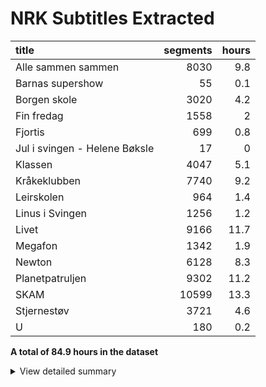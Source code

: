# NRK Subtitles Extracted
| title                         |   segments |   hours |
|:------------------------------|-----------:|--------:|
| Alle sammen sammen            |       8030 |     9.8 |
| Barnas supershow              |         55 |     0.1 |
| Borgen skole                  |       3020 |     4.2 |
| Fin fredag                    |       1558 |     2   |
| Fjortis                       |        699 |     0.8 |
| Jul i svingen - Helene Bøksle |         17 |     0   |
| Klassen                       |       4047 |     5.1 |
| Kråkeklubben                  |       7740 |     9.2 |
| Leirskolen                    |        964 |     1.4 |
| Linus i Svingen               |       1256 |     1.2 |
| Livet                         |       9166 |    11.7 |
| Megafon                       |       1342 |     1.9 |
| Newton                        |       6128 |     8.3 |
| Planetpatruljen               |       9302 |    11.2 |
| SKAM                          |      10599 |    13.3 |
| Stjernestøv                   |       3721 |     4.6 |
| U                             |        180 |     0.2 |


**A total of 84.9 hours in the dataset**<details><summary>View detailed summary</summary>
## Detailed View
| title                         | program_id   | subtitle                                           | category     |   segments |   hours |
|:------------------------------|:-------------|:---------------------------------------------------|:-------------|-----------:|--------:|
| Alle sammen sammen            | MSUB22000113 | 1. episode                                         | barn         |        321 |     0.4 |
| Alle sammen sammen            | MSUB22000114 | 1. episode                                         | barn         |        365 |     0.4 |
| Alle sammen sammen            | MSUB22000115 | 1. episode                                         | barn         |        268 |     0.4 |
| Alle sammen sammen            | MSUB22000213 | 2. episode                                         | barn         |        309 |     0.4 |
| Alle sammen sammen            | MSUB22000214 | 2. episode                                         | barn         |        289 |     0.3 |
| Alle sammen sammen            | MSUB22000215 | 2. episode                                         | barn         |        275 |     0.4 |
| Alle sammen sammen            | MSUB22000313 | 3. episode                                         | barn         |        283 |     0.3 |
| Alle sammen sammen            | MSUB22000314 | 3. episode                                         | barn         |        358 |     0.4 |
| Alle sammen sammen            | MSUB22000315 | 3. episode                                         | barn         |        225 |     0.3 |
| Alle sammen sammen            | MSUB22000413 | 4. episode                                         | barn         |        323 |     0.4 |
| Alle sammen sammen            | MSUB22000414 | 4. episode                                         | barn         |        332 |     0.4 |
| Alle sammen sammen            | MSUB22000415 | 4. episode                                         | barn         |        259 |     0.4 |
| Alle sammen sammen            | MSUB22000513 | 5. episode                                         | barn         |        307 |     0.4 |
| Alle sammen sammen            | MSUB22000514 | 5. episode                                         | barn         |        345 |     0.4 |
| Alle sammen sammen            | MSUB22000515 | 5. episode                                         | barn         |        217 |     0.3 |
| Alle sammen sammen            | MSUB22000613 | 6. episode                                         | barn         |        285 |     0.4 |
| Alle sammen sammen            | MSUB22000614 | 6. episode                                         | barn         |        336 |     0.4 |
| Alle sammen sammen            | MSUB22000615 | 6. episode                                         | barn         |        301 |     0.4 |
| Alle sammen sammen            | MSUB22000713 | 7. episode                                         | barn         |        283 |     0.3 |
| Alle sammen sammen            | MSUB22000714 | 7. episode                                         | barn         |        348 |     0.4 |
| Alle sammen sammen            | MSUB22000715 | 7. episode                                         | barn         |        177 |     0.2 |
| Alle sammen sammen            | MSUB22000813 | 8. episode                                         | barn         |        328 |     0.4 |
| Alle sammen sammen            | MSUB22000814 | 8. episode                                         | barn         |        362 |     0.4 |
| Alle sammen sammen            | MSUB22000815 | 8. episode                                         | barn         |        266 |     0.4 |
| Alle sammen sammen            | MSUB22000913 | 9. episode                                         | barn         |        308 |     0.4 |
| Alle sammen sammen            | MSUB22000914 | 9. episode                                         | barn         |        333 |     0.4 |
| Alle sammen sammen            | MSUB22000915 | 9. episode                                         | barn         |        227 |     0.3 |
| Barnas supershow              | MSUS01104210 | 3. Barnas supershow - musikkvideo "Tissetrengt"    | barn         |         31 |     0   |
| Barnas supershow              | OBUS05500207 | 4. Barnas superjul- Musikkvideo- "Gavejaktnatt"    | barn         |         24 |     0   |
| Borgen skole                  | FBUA03002089 | 1. Borgen skole - klasse 7B og 4A                  | barn         |        237 |     0.3 |
| Borgen skole                  | FBUA03002189 | 2. Borgen skole - klasse 7B og 4A                  | barn         |        215 |     0.3 |
| Borgen skole                  | FBUA03002289 | 3. Borgen skole - klasse 7B og 4A                  | barn         |        218 |     0.3 |
| Borgen skole                  | FBUA03002389 | 4. Borgen skole - klasse 7B og 4A                  | barn         |        230 |     0.3 |
| Borgen skole                  | FBUA03002489 | 5. Borgen skole - klasse 7B og 4A                  | barn         |        221 |     0.3 |
| Borgen skole                  | FBUA03002589 | 6. Borgen skole - klasse 7B og 4A                  | barn         |        185 |     0.3 |
| Borgen skole                  | FBUA03002689 | 7. Borgen skole - klasse 7B og 4A                  | barn         |        192 |     0.3 |
| Borgen skole                  | FBUA03002789 | 8. Borgen skole - klasse 7B og 4A                  | barn         |        220 |     0.3 |
| Borgen skole                  | FBUA03002889 | 9. Borgen skole - klasse 7B og 4A                  | barn         |        219 |     0.3 |
| Borgen skole                  | FBUA03002989 | 10. Borgen skole - klasse 7B og 4A                 | barn         |        137 |     0.2 |
| Borgen skole                  | FBUA03010090 | 1. Borgen skole - klasse 8B og 5A                  | barn         |        120 |     0.2 |
| Borgen skole                  | FBUA03020090 | 2. Borgen skole - klasse 8B og 5A                  | barn         |        123 |     0.2 |
| Borgen skole                  | FBUA03030090 | 3. Borgen skole - klasse 8B og 5A                  | barn         |        120 |     0.2 |
| Borgen skole                  | FBUA03040090 | 4. Borgen skole - klasse 8B og 5A                  | barn         |         98 |     0.1 |
| Borgen skole                  | FBUA03050090 | 5. Borgen skole - klasse 8B og 5A                  | barn         |        101 |     0.1 |
| Borgen skole                  | FBUA03060090 | 6. Borgen skole - klasse 8B og 5A                  | barn         |        118 |     0.2 |
| Borgen skole                  | FBUA03070090 | 7. Borgen skole - klasse 8B og 5A                  | barn         |        136 |     0.2 |
| Borgen skole                  | FBUA03080090 | 8. Borgen skole - klasse 8B og 5A                  | barn         |        130 |     0.2 |
| Fin fredag                    | MSUB20000613 | 12. april 2013                                     | barn         |          3 |     0   |
| Fin fredag                    | MSUB20000713 | 19. april 2013                                     | barn         |        351 |     0.4 |
| Fin fredag                    | MSUB20000813 | 26. april 2013                                     | barn         |        320 |     0.4 |
| Fin fredag                    | MSUB20000913 | 3. mai 2013                                        | barn         |        280 |     0.4 |
| Fin fredag                    | MSUB20001013 | 10. mai 2013                                       | barn         |          1 |     0   |
| Fin fredag                    | MSUB20001113 | 6. september 2013                                  | barn         |        300 |     0.4 |
| Fin fredag                    | MSUB20001213 | 13. september 2013                                 | barn         |        303 |     0.4 |
| Fjortis                       | FBUB04000100 | 1. Pikenes Mons                                    | drama-serier |        157 |     0.2 |
| Fjortis                       | FBUB04000200 | 2. Blind date                                      | drama-serier |        138 |     0.1 |
| Fjortis                       | FBUB04000300 | 3. Siste dans                                      | drama-serier |        146 |     0.2 |
| Fjortis                       | FBUB04000500 | 5. Copenhagen                                      | drama-serier |        109 |     0.1 |
| Fjortis                       | FBUB04000600 | 6. Tango jalousie                                  | drama-serier |        149 |     0.2 |
| Jul i svingen - Helene Bøksle | MKTV13100320 |                                                    | kultur       |         17 |     0   |
| Klassen                       | MSUE13000121 | 1. Levis liste del 1                               | barn         |        137 |     0.2 |
| Klassen                       | MSUE13000221 | 2. Levis liste del 2                               | barn         |        143 |     0.2 |
| Klassen                       | MSUE13000321 | 3. Den kjekke vikaren                              | barn         |        128 |     0.2 |
| Klassen                       | MSUE13000421 | 5. Har Jørgen X-faktor?                            | barn         |        154 |     0.2 |
| Klassen                       | MSUE13000521 | 6. Influenseren                                    | barn         |        141 |     0.2 |
| Klassen                       | MSUE13000621 | 7. Hatet av alle                                   | barn         |        104 |     0.1 |
| Klassen                       | MSUE13000721 | 8. Å være sist                                     | barn         |        126 |     0.2 |
| Klassen                       | MSUE13000821 | 9. Rivalene                                        | barn         |        158 |     0.2 |
| Klassen                       | MSUE13000921 | 10. Hettegenseren del 1                            | barn         |        143 |     0.2 |
| Klassen                       | MSUE13001021 | 11. Hettegenseren del 2                            | barn         |         79 |     0.1 |
| Klassen                       | MSUE13001121 | 12. Gi og ta                                       | barn         |         89 |     0.1 |
| Klassen                       | MSUE13001221 | 13. Vikaren del 1                                  | barn         |        141 |     0.2 |
| Klassen                       | MSUE13001321 | 14. Trene?                                         | barn         |        133 |     0.2 |
| Klassen                       | MSUE13001421 | 15. Vikaren del 2                                  | barn         |        108 |     0.1 |
| Klassen                       | MSUE13001521 | 16. Hvordan er man venninner                       | barn         |        118 |     0.1 |
| Klassen                       | MSUE13001621 | 17. Sabotøren del 1                                | barn         |        134 |     0.2 |
| Klassen                       | MSUE13001721 | 18. Sabotøren del 2                                | barn         |        139 |     0.2 |
| Klassen                       | MSUE13001821 | 19. Headsettet                                     | barn         |        110 |     0.1 |
| Klassen                       | MSUE13001921 | 20. Bare en venn?                                  | barn         |        110 |     0.1 |
| Klassen                       | MSUE13002021 | 21. Presset                                        | barn         |        117 |     0.1 |
| Klassen                       | MSUE13002121 | 22. Bibliotekaren                                  | barn         |         91 |     0.1 |
| Klassen                       | MSUE13002221 | 23. Forelsket i min beste venninne                 | barn         |        118 |     0.1 |
| Klassen                       | MSUE13002321 | 24. Lyve om venninner                              | barn         |        104 |     0.1 |
| Klassen                       | MSUE13002421 | 25. Klikker totalt!                                | barn         |        107 |     0.1 |
| Klassen                       | MSUE13002521 | 26. Men Oskar!                                     | barn         |        112 |     0.1 |
| Klassen                       | MSUE13002621 | 27. Joakim går rett på!                            | barn         |         87 |     0.1 |
| Klassen                       | MSUE13002721 | 28. En kjip venn                                   | barn         |        106 |     0.1 |
| Klassen                       | MSUE13002821 | 29. Modelldrømmen del 1                            | barn         |        135 |     0.2 |
| Klassen                       | MSUE13002921 | 30. Modelldrømmen del 2                            | barn         |         96 |     0.1 |
| Klassen                       | MSUE13003021 | 31. Katinka ro ned!                                | barn         |        106 |     0.1 |
| Klassen                       | MSUE13003121 | 32. Klassens mest perfekte                         | barn         |        107 |     0.1 |
| Klassen                       | MSUE13003221 | 33. Diabetes                                       | barn         |        107 |     0.1 |
| Klassen                       | MSUE13003321 | 34. Ola svikter Ava                                | barn         |        161 |     0.2 |
| Klassen                       | MSUE13004521 | 4. God Id Rakel!                                   | barn         |         98 |     0.1 |
| Kråkeklubben                  | DNPR63700114 | 1. Finn dyret                                      | barn         |        273 |     0.3 |
| Kråkeklubben                  | DNPR63700115 | 1. Promp                                           | barn         |        174 |     0.2 |
| Kråkeklubben                  | DNPR63700214 | 2. Lam                                             | barn         |        251 |     0.3 |
| Kråkeklubben                  | DNPR63700215 | 2. Natursti                                        | barn         |        162 |     0.2 |
| Kråkeklubben                  | DNPR63700314 | 3. Fjærabingo                                      | barn         |        246 |     0.3 |
| Kråkeklubben                  | DNPR63700315 | 3. Hval                                            | barn         |        162 |     0.2 |
| Kråkeklubben                  | DNPR63700414 | 4. Skattejakt i fjæra                              | barn         |        271 |     0.3 |
| Kråkeklubben                  | DNPR63700415 | 4. Hva spiser fugler om vinteren?                  | barn         |        176 |     0.2 |
| Kråkeklubben                  | DNPR63700514 | 5. Snegler                                         | barn         |        256 |     0.3 |
| Kråkeklubben                  | DNPR63700515 | 5. Dyrelyd                                         | barn         |        162 |     0.2 |
| Kråkeklubben                  | DNPR63700614 | 6. Kongledyr                                       | barn         |        266 |     0.3 |
| Kråkeklubben                  | DNPR63700615 | 6. Skjell                                          | barn         |        191 |     0.2 |
| Kråkeklubben                  | DNPR63700714 | 7. Fisketur                                        | barn         |        288 |     0.3 |
| Kråkeklubben                  | DNPR63700715 | 7. Dyrebæsj                                        | barn         |        171 |     0.2 |
| Kråkeklubben                  | DNPR63700814 | 8. Trær                                            | barn         |        295 |     0.3 |
| Kråkeklubben                  | DNPR63700815 | 8. Hale                                            | barn         |        180 |     0.2 |
| Kråkeklubben                  | DNPR63700914 | 9. Rideskolen                                      | barn         |        297 |     0.4 |
| Kråkeklubben                  | DNPR63700915 | 9. Potet                                           | barn         |        160 |     0.2 |
| Kråkeklubben                  | DNPR63701014 | 10. Søppeltur                                      | barn         |        285 |     0.3 |
| Kråkeklubben                  | DNPR63701015 | 10. Forsvar                                        | barn         |        147 |     0.2 |
| Kråkeklubben                  | DNPR63701113 | 1. Uglejakt                                        | barn         |        295 |     0.4 |
| Kråkeklubben                  | DNPR63701115 | 1. Hvor er Kråka?                                  | barn         |        134 |     0.1 |
| Kråkeklubben                  | DNPR63701213 | 2. Kongen befaler                                  | barn         |        294 |     0.3 |
| Kråkeklubben                  | DNPR63701215 | 2. Hvorfor er humler så glade i blomster?          | barn         |        140 |     0.2 |
| Kråkeklubben                  | DNPR63701313 | 3. Pigghuder                                       | barn         |        267 |     0.3 |
| Kråkeklubben                  | DNPR63701315 | 3. Hvordan få et frø til å vokse?                  | barn         |        188 |     0.2 |
| Kråkeklubben                  | DNPR63701413 | 4. Syk                                             | barn         |        263 |     0.3 |
| Kråkeklubben                  | DNPR63701415 | 4. Hvorfor vokser det tang i havet?                | barn         |        157 |     0.2 |
| Kråkeklubben                  | DNPR63701513 | 5. Skjelett                                        | barn         |        288 |     0.3 |
| Kråkeklubben                  | DNPR63701515 | 5. Finnes det andre dyr enn fugler som legger egg? | barn         |        172 |     0.2 |
| Kråkeklubben                  | DNPR63701613 | 6. Skogsvannet                                     | barn         |        279 |     0.3 |
| Kråkeklubben                  | DNPR63701615 | 6. Hvorfor synger fuglene?                         | barn         |        170 |     0.2 |
| Kråkeklubben                  | DNPR63701715 | 7. Finnes det mark i havet?                        | barn         |        170 |     0.2 |
| Kråkeklubben                  | DNPR63701815 | 8. Finne fem ting som har ordet Kråke i seg        | barn         |        164 |     0.2 |
| Kråkeklubben                  | DNPR63701915 | 9. Finne fem dyr i havet som ikke er fisk          | barn         |        177 |     0.2 |
| Kråkeklubben                  | DNPR63702015 | 10. Hvordan bor dyrene i skogen?                   | barn         |        169 |     0.2 |
| Leirskolen                    | OBUB07000104 | 1. episode                                         | barn         |        201 |     0.3 |
| Leirskolen                    | OBUB07000204 | 2. episode                                         | barn         |        150 |     0.2 |
| Leirskolen                    | OBUB07000304 | 3. episode                                         | barn         |        167 |     0.2 |
| Leirskolen                    | OBUB07000404 | 4. episode                                         | barn         |        136 |     0.2 |
| Leirskolen                    | OBUB07000504 | 5. episode                                         | barn         |        159 |     0.2 |
| Leirskolen                    | OBUB07000604 | 6. episode                                         | barn         |        151 |     0.2 |
| Linus i Svingen               | OBUS01000103 | 1. episode                                         | barn         |        220 |     0.2 |
| Linus i Svingen               | OBUS01000203 | 2. episode                                         | barn         |        201 |     0.2 |
| Linus i Svingen               | OBUS01000303 | 3. episode                                         | barn         |        188 |     0.2 |
| Linus i Svingen               | OBUS01000403 | 4. episode                                         | barn         |        212 |     0.2 |
| Linus i Svingen               | OBUS01000503 | 5. episode                                         | barn         |        236 |     0.2 |
| Linus i Svingen               | OBUS01000603 | 6. episode                                         | barn         |        199 |     0.2 |
| Livet                         | MSUI40005120 | 1. Å være meg                                      | barn         |        146 |     0.2 |
| Livet                         | MSUI40005220 | 2. Boner                                           | barn         |        132 |     0.2 |
| Livet                         | MSUI40005320 | 3. Ond tvilling                                    | barn         |        160 |     0.2 |
| Livet                         | MSUI40005420 | 4. Invitasjon i garderoben                         | barn         |        135 |     0.2 |
| Livet                         | MSUI40005520 | 5. Problemer på toalettet                          | barn         |        119 |     0.1 |
| Livet                         | MSUI40005620 | 6. Hjemmealenefest                                 | barn         |        178 |     0.2 |
| Livet                         | MSUI40005720 | 7. Skulke-date                                     | barn         |        129 |     0.2 |
| Livet                         | MSUI40005820 | 8. Større muskler nå                               | barn         |        118 |     0.1 |
| Livet                         | MSUI40005920 | 9. Sexprat                                         | barn         |        138 |     0.2 |
| Livet                         | MSUI40006020 | 10. Girlcrush                                      | barn         |        115 |     0.1 |
| Livet                         | MSUI40006120 | 11. Hårløs og håpløs                               | barn         |        112 |     0.1 |
| Livet                         | MSUI40006220 | 12. Jenta fra Italia                               | barn         |        152 |     0.2 |
| Livet                         | MSUI40006320 | 13. Dirty meldinger                                | barn         |        110 |     0.1 |
| Livet                         | MSUI40006420 | 14. Tre på date                                    | barn         |        137 |     0.2 |
| Livet                         | MSUI40006520 | 15. Bakerst i bussen                               | barn         |         97 |     0.1 |
| Livet                         | MSUI40006620 | 16. Boner på leirskole                             | barn         |        128 |     0.2 |
| Livet                         | MSUI40006720 | 17. Nødt eller sannhet                             | barn         |        159 |     0.2 |
| Livet                         | MSUI40006820 | 18. Vill natt                                      | barn         |        149 |     0.2 |
| Livet                         | MSUI40006920 | 19. Et kyss er et kyss                             | barn         |        154 |     0.2 |
| Livet                         | MSUI40007020 | 20. Kjæresteekspert                                | barn         |        118 |     0.1 |
| Livet                         | MSUI40007120 | 21. Ny BH                                          | barn         |        120 |     0.1 |
| Livet                         | MSUI40007220 | 22. Kjenn deg selv                                 | barn         |        120 |     0.1 |
| Livet                         | MSUI40007320 | 23. Flørting på geografiprøven                     | barn         |         98 |     0.1 |
| Livet                         | MSUI40007420 | 24. Ekskjæreste                                    | barn         |        152 |     0.2 |
| Livet                         | MSUI40007520 | 25. Første kyss på rommet                          | barn         |        166 |     0.2 |
| Livet                         | MSUI40007620 | 26. Reggis-fri                                     | barn         |        118 |     0.2 |
| Livet                         | MSUI40007720 | 27. Grøsserdate                                    | barn         |        141 |     0.2 |
| Livet                         | MSUI40007820 | 28. Vorspiel                                       | barn         |        136 |     0.2 |
| Livet                         | MSUI40007920 | 29. Årets fest - del 1                             | barn         |        128 |     0.2 |
| Livet                         | MSUI40008020 | 30. Årets fest - del 2                             | barn         |        132 |     0.2 |
| Livet                         | MSUI40008120 | 31. Guttetur på ski                                | barn         |        209 |     0.3 |
| Livet                         | MSUI40008220 | 32. Date på svensk                                 | barn         |        171 |     0.2 |
| Livet                         | MSUI40008320 | 33. Hemmeligheten                                  | barn         |        130 |     0.2 |
| Livet                         | MSUI40008420 | 34. Ikke rør søstra mi!                            | barn         |        151 |     0.2 |
| Livet                         | MSUI40008520 | 35. Kjærester i smug                               | barn         |        136 |     0.2 |
| Livet                         | MSUI40008620 | 36. Flørting overalt                               | barn         |        165 |     0.2 |
| Livet                         | MSUI40008720 | 37. Ingen voksne                                   | barn         |        174 |     0.2 |
| Livet                         | MSUI40008820 | 38. Første dag på jobb                             | barn         |        136 |     0.2 |
| Livet                         | MSUI40008920 | 39. Blodig morgen                                  | barn         |        122 |     0.1 |
| Livet                         | MSUI40009020 | 40. Ta på meg                                      | barn         |        179 |     0.2 |
| Livet                         | MSUI40009120 | 41. Slå meg                                        | barn         |        144 |     0.2 |
| Livet                         | MSUI40009220 | 42. Kjærlighetsfest                                | barn         |        105 |     0.1 |
| Livet                         | MSUI41000120 | 1. Sløv søndag                                     | barn         |        156 |     0.2 |
| Livet                         | MSUI41000220 | 2. En skremmende prat                              | barn         |         78 |     0.1 |
| Livet                         | MSUI41000320 | 3. Innesperret                                     | barn         |         95 |     0.1 |
| Livet                         | MSUI41000420 | 4. Nye tider, nye venner                           | barn         |         91 |     0.1 |
| Livet                         | MSUI41000520 | 5. Den perfekte svigersønn                         | barn         |         95 |     0.1 |
| Livet                         | MSUI41000620 | 6. Tjuvstart                                       | barn         |        115 |     0.1 |
| Livet                         | MSUI41000720 | 7. Pakten i parken                                 | barn         |        111 |     0.1 |
| Livet                         | MSUI41000820 | 8. Kondomkampen                                    | barn         |         97 |     0.1 |
| Livet                         | MSUI41000920 | 9. Det forbudte kysset                             | barn         |        141 |     0.2 |
| Livet                         | MSUI41001020 | 10. Total forvirring                               | barn         |        105 |     0.1 |
| Livet                         | MSUI41001120 | 11. Pølse i brød                                   | barn         |         96 |     0.1 |
| Livet                         | MSUI41001220 | 12. Den (u)perfekte festen                         | barn         |         98 |     0.1 |
| Livet                         | MSUI41001320 | 13. Kjærlighetssorg i dyrehagen                    | barn         |         86 |     0.1 |
| Livet                         | MSUI41001420 | 14. Flere fisk i havet                             | barn         |         96 |     0.1 |
| Livet                         | MSUI41001520 | 15. Piercet sammen                                 | barn         |        106 |     0.1 |
| Livet                         | MSUI41001620 | 16. Tvungen unnskyldning                           | barn         |        118 |     0.2 |
| Livet                         | MSUI41001720 | 17. Bare en liten ting                             | barn         |        119 |     0.2 |
| Livet                         | MSUI41001820 | 18. Bar mage med gutta                             | barn         |        103 |     0.1 |
| Livet                         | MSUI41001920 | 19. Homie-seksuell                                 | barn         |        134 |     0.2 |
| Livet                         | MSUI41002020 | 20. Naken sannhet                                  | barn         |         96 |     0.1 |
| Livet                         | MSUI41002120 | 21. Et flytende fengsel                            | barn         |         88 |     0.1 |
| Livet                         | MSUI41002220 | 22. Tur i skogen                                   | barn         |        156 |     0.2 |
| Livet                         | MSUI41002320 | 23. Det baller på seg                              | barn         |        118 |     0.2 |
| Livet                         | MSUI41002420 | 24. Den stønnende ulven                            | barn         |        116 |     0.1 |
| Livet                         | MSUI41002520 | 25. Mellom kjærester                               | barn         |        147 |     0.2 |
| Livet                         | MSUI41002620 | 26. Blått hår                                      | barn         |        111 |     0.1 |
| Livet                         | MSUI41002720 | 27. Upassende barnevakt                            | barn         |        116 |     0.1 |
| Livet                         | MSUI41002820 | 28. Ollies verden                                  | barn         |        124 |     0.2 |
| Livet                         | MSUI41002920 | 29. Den andre første gangen                        | barn         |        123 |     0.1 |
| Livet                         | MSUI41003020 | 30. Å være oss                                     | barn         |        112 |     0.1 |
| Megafon                       | MSUB07000913 | Megafon: Domino og født døv                        | barn         |        244 |     0.3 |
| Megafon                       | MSUB07001013 | Megafon: Dauinger og Trylling                      | barn         |         13 |     0   |
| Megafon                       | MSUB07001113 | Megafon: Rideknappen og Jakttårn                   | barn         |          1 |     0   |
| Megafon                       | MSUB07001213 | Megafon: Potetkanon og Azza                        | barn         |        165 |     0.2 |
| Megafon                       | MSUB07001313 | Megafon: Fekting og anderledes                     | barn         |        238 |     0.3 |
| Megafon                       | MSUB07001413 | Megafon: Til topps og Oliver                       | barn         |        239 |     0.4 |
| Megafon                       | MSUB07001513 | Megafon: 3Dprinter og sjarken                      | barn         |        261 |     0.4 |
| Megafon                       | MSUB07001613 | Megafon: Adopsjon                                  | barn         |        181 |     0.3 |
| Newton                        | DMPP21000121 | Stian må passe Anton!                              | barn         |        232 |     0.3 |
| Newton                        | DMPP21000221 | Krasjtester bil fra 15 meter!                      | barn         |        132 |     0.1 |
| Newton                        | DMPP21000321 | Lyst til å gjøre som Dennis?                       | barn         |        103 |     0.1 |
| Newton                        | DMPP21000421 | Hvem takler kulde best?                            | barn         |        236 |     0.3 |
| Newton                        | DMPP21000521 | Lager snø av kokende vann!                         | barn         |         90 |     0.1 |
| Newton                        | DMPP21000621 | Lær å bli den raskeste i akebakken!                | barn         |        120 |     0.2 |
| Newton                        | DMPP21000721 | Potetgull med svette!                              | barn         |        146 |     0.2 |
| Newton                        | DMPP21000821 | Hvem lager den største eksplosjonen?               | barn         |        193 |     0.2 |
| Newton                        | DMPP21000921 | Newtons store mysterium!                           | barn         |         95 |     0.1 |
| Newton                        | DMPP21001021 | Slik blir du god i gaming! (1:2)                   | barn         |        223 |     0.3 |
| Newton                        | DMPP21001121 | Gaming er bra for deg! (2:2)                       | barn         |        197 |     0.3 |
| Newton                        | DMPP21001321 | Knuse glass med stemmen?                           | barn         |        120 |     0.2 |
| Newton                        | DMPP21001421 | Lag din egen softis!                               | barn         |         47 |     0.1 |
| Newton                        | DMPP21001521 | Dårligere enn en 10-åring? (1:4)                   | barn         |         98 |     0.1 |
| Newton                        | DMPP21001621 | Faller gjennom isen! (2:4)                         | barn         |        114 |     0.2 |
| Newton                        | DMPP21001721 | Under militær kommando! (3:4)                      | barn         |        259 |     0.3 |
| Newton                        | DMPP21001821 | Den store styrkeprøven! (4:4)                      | barn         |        106 |     0.2 |
| Newton                        | DMPP21001921 | Lag din egen regnbue!                              | barn         |         51 |     0.1 |
| Newton                        | DMPP21002021 | Norges største kanelsnurr?                         | barn         |        127 |     0.2 |
| Newton                        | DMPP21002121 | Lag din egen vulkan!                               | barn         |         64 |     0.1 |
| Newton                        | DMPP21002321 | Slukes av et svart hull!                           | barn         |         72 |     0.1 |
| Newton                        | DMPP21002421 | Bry deg! (musikkvideo)                             | barn         |         39 |     0   |
| Newton                        | DMPP21002621 | Bli med Dennis på innspilling!                     | barn         |         82 |     0.1 |
| Newton                        | DMPP21002721 | Hele Norge synger «Bry deg»                        | barn         |         39 |     0   |
| Newton                        | DMPP21002821 | Vaskemaskin i hodet?                               | barn         |         93 |     0.1 |
| Newton                        | DMPP21002921 | Bli med dronen til værs!                           | barn         |         17 |     0   |
| Newton                        | DMPP21003021 | Ikke gjør dette på innspilling!!!                  | barn         |         68 |     0.1 |
| Newton                        | DMPP21003620 | Bli med inn i skrekkens hus!                       | barn         |        127 |     0.2 |
| Newton                        | DMPP21003720 | Verdens merkeligste høneprosjekt?                  | barn         |        100 |     0.2 |
| Newton                        | DMPP21500122 | Må spise griseører!                                | barn         |        198 |     0.3 |
| Newton                        | DMPP21500222 | Challenge: Hva er i boksen?!                       | barn         |        161 |     0.2 |
| Newton                        | DMPP21500322 | Hukommelse-challenge!                              | barn         |        149 |     0.2 |
| Newton                        | DMPP21500422 | Gøy når rektor tryner?!                            | barn         |        137 |     0.2 |
| Newton                        | DMPP21500522 | Hvem spytter lengst?                               | barn         |         98 |     0.1 |
| Newton                        | DMPP21500622 | Hvem kommer lengst på tynn is?                     | barn         |        127 |     0.2 |
| Newton                        | DMPP21500722 | Norges sterkeste er for svak!                      | barn         |         87 |     0.1 |
| Newton                        | DMPP21500822 | Lager vulkaneksplosjon!                            | barn         |         90 |     0.1 |
| Newton                        | DMPP21500922 | Lær magi og triks!                                 | barn         |        105 |     0.1 |
| Newton                        | DMPP21501022 | Sterkere mat for hver dag!                         | barn         |        184 |     0.3 |
| Newton                        | DMPP21501122 | Verdens sterkeste challenge!                       | barn         |        175 |     0.2 |
| Newton                        | DMPP21501322 | Lag ditt eget timeglass!                           | barn         |         42 |     0.1 |
| Newton                        | DMPP21501422 | 5 ting som ikke er sant!                           | barn         |         50 |     0.1 |
| Newton                        | DMPP21501522 | Tidenes flaueste challenge!                        | barn         |        204 |     0.3 |
| Newton                        | DMPP21501622 | Lag din egen sprettball!                           | barn         |         60 |     0.1 |
| Newton                        | DMPP21501722 | Sprøyter med kunnskap!                             | barn         |         90 |     0.1 |
| Newton                        | DMPP21501822 | Kan de lure en politihund?                         | barn         |        152 |     0.2 |
| Newton                        | DMPP21501922 | 12 timer med skjerm i trynet!                      | barn         |        223 |     0.3 |
| Newton                        | DMPP21502022 | Lag slush på 5 min!                                | barn         |         49 |     0.1 |
| Newton                        | DMPP21502222 | Ane blir hypnotisert!                              | barn         |        160 |     0.2 |
| Newton                        | DMPP21502322 | Prosjekt kylling!                                  | barn         |        197 |     0.2 |
| Planetpatruljen               | DNPR63000116 | 1. Bilkjøring                                      | barn         |        132 |     0.2 |
| Planetpatruljen               | DNPR63000216 | 2. Klesbyttedag                                    | barn         |        157 |     0.2 |
| Planetpatruljen               | DNPR63000316 | 3. Søppelbrenning                                  | barn         |        144 |     0.2 |
| Planetpatruljen               | DNPR63000416 | 4. Plast                                           | barn         |        148 |     0.2 |
| Planetpatruljen               | DNPR63000516 | 5. Matsøppel                                       | barn         |        156 |     0.2 |
| Planetpatruljen               | DNPR63000616 | 6. Oljesøl                                         | barn         |        146 |     0.2 |
| Planetpatruljen               | DNPR63000716 | 7. Hugge ned trær                                  | barn         |        137 |     0.2 |
| Planetpatruljen               | DNPR63000816 | 8. Sykkel                                          | barn         |        149 |     0.2 |
| Planetpatruljen               | DNPR63000916 | 9. Pante flasker                                   | barn         |        162 |     0.2 |
| Planetpatruljen               | DNPR63001116 | 2. Måser                                           | barn         |        143 |     0.2 |
| Planetpatruljen               | DNPR63001216 | 3. Froskeegg                                       | barn         |        148 |     0.2 |
| Planetpatruljen               | DNPR63001316 | 4. Tang                                            | barn         |        147 |     0.2 |
| Planetpatruljen               | DNPR63001416 | 5. Humle                                           | barn         |        139 |     0.2 |
| Planetpatruljen               | DNPR63001516 | 6. Maurtue                                         | barn         |        152 |     0.2 |
| Planetpatruljen               | DNPR63001616 | 7. Meitemark                                       | barn         |        134 |     0.2 |
| Planetpatruljen               | DNPR63001716 | 8. Død fugl                                        | barn         |        146 |     0.2 |
| Planetpatruljen               | DNPR63001816 | 9. Sopp                                            | barn         |        128 |     0.2 |
| Planetpatruljen               | DNRR63000118 | 1. Plastspesial - plastflasker                     | barn         |         52 |     0.1 |
| Planetpatruljen               | DNRR63000119 | 2. Biller                                          | barn         |        146 |     0.2 |
| Planetpatruljen               | DNRR63000120 | 1. Ikke grav ned søppel                            | barn         |        172 |     0.2 |
| Planetpatruljen               | DNRR63000121 | 1. Voksenparken                                    | barn         |        186 |     0.2 |
| Planetpatruljen               | DNRR63000122 | 2. Spar strøm                                      | barn         |        156 |     0.2 |
| Planetpatruljen               | DNRR63000218 | 2. Plastspesial - sjokoladepapir                   | barn         |         77 |     0.1 |
| Planetpatruljen               | DNRR63000219 | 3. Mygg                                            | barn         |        152 |     0.2 |
| Planetpatruljen               | DNRR63000220 | 2. Plast på bål                                    | barn         |        127 |     0.1 |
| Planetpatruljen               | DNRR63000222 | 4. Ikke sløs vann                                  | barn         |        151 |     0.2 |
| Planetpatruljen               | DNRR63000318 | 3. Plastspesial - fiskesnøre                       | barn         |         65 |     0.1 |
| Planetpatruljen               | DNRR63000319 | 4. Fluer                                           | barn         |        131 |     0.2 |
| Planetpatruljen               | DNRR63000320 | 3. Plukk opp hundebæsjen                           | barn         |        130 |     0.2 |
| Planetpatruljen               | DNRR63000321 | 3. Trøbbel i fjæra                                 | barn         |        168 |     0.2 |
| Planetpatruljen               | DNRR63000322 | 6. Bruk beina                                      | barn         |        132 |     0.2 |
| Planetpatruljen               | DNRR63000418 | 4. Plastspesial - plastpose                        | barn         |         47 |     0.1 |
| Planetpatruljen               | DNRR63000419 | 5. Humler                                          | barn         |        131 |     0.2 |
| Planetpatruljen               | DNRR63000420 | 4. Brukte malingsspann                             | barn         |        130 |     0.2 |
| Planetpatruljen               | DNRR63000421 | 4. Pøbelplanter                                    | barn         |        183 |     0.2 |
| Planetpatruljen               | DNRR63000518 | 5. Plastspesial - nylontau                         | barn         |         57 |     0.1 |
| Planetpatruljen               | DNRR63000519 | 7. Metallavfall                                    | barn         |        140 |     0.2 |
| Planetpatruljen               | DNRR63000520 | 6. Allemannsretten                                 | barn         |        154 |     0.2 |
| Planetpatruljen               | DNRR63000521 | 5. Hekketrøbbel                                    | barn         |        159 |     0.2 |
| Planetpatruljen               | DNRR63000618 | 1. Skogbrannfare                                   | barn         |        102 |     0.1 |
| Planetpatruljen               | DNRR63000619 | 8. Plastavfall                                     | barn         |        170 |     0.2 |
| Planetpatruljen               | DNRR63000620 | 7. Brusbokser i naturen                            | barn         |        149 |     0.2 |
| Planetpatruljen               | DNRR63000621 | 6. Redd myra!                                      | barn         |        174 |     0.2 |
| Planetpatruljen               | DNRR63000718 | 2. Søppel i naturen                                | barn         |        146 |     0.2 |
| Planetpatruljen               | DNRR63000719 | 9. Elektrisk avfall                                | barn         |        157 |     0.2 |
| Planetpatruljen               | DNRR63000721 | 7. Trøbbel for hegra                               | barn         |        196 |     0.2 |
| Planetpatruljen               | DNRR63000818 | 3. Mate fugler med loff                            | barn         |        129 |     0.1 |
| Planetpatruljen               | DNRR63000819 | 10. Pappavfall                                     | barn         |        144 |     0.2 |
| Planetpatruljen               | DNRR63000820 | 9. Glass i naturen                                 | barn         |        125 |     0.2 |
| Planetpatruljen               | DNRR63000821 | 8. Trøbbel i tjernet                               | barn         |        161 |     0.2 |
| Planetpatruljen               | DNRR63000918 | 4. Fuglereir                                       | barn         |        123 |     0.2 |
| Planetpatruljen               | DNRR63000919 | 12. Granulat                                       | barn         |        158 |     0.2 |
| Planetpatruljen               | DNRR63000920 | 11. Skjæra er også viktig                          | barn         |        131 |     0.2 |
| Planetpatruljen               | DNRR63000921 | 9. Blomsterengtrøbbel                              | barn         |        188 |     0.2 |
| Planetpatruljen               | DNRR63000922 | 3. Planettips: spar støm                           | barn         |         43 |     0.1 |
| Planetpatruljen               | DNRR63001018 | 5. Vepsebol                                        | barn         |        134 |     0.2 |
| Planetpatruljen               | DNRR63001019 | 13. Gjenbruk                                       | barn         |        140 |     0.2 |
| Planetpatruljen               | DNRR63001020 | 12. Bruk beina                                     | barn         |        123 |     0.2 |
| Planetpatruljen               | DNRR63001022 | 5. Planettips: bruk mindre vann                    | barn         |         31 |     0   |
| Planetpatruljen               | DNRR63001118 | 6. Engangsgrill                                    | barn         |        124 |     0.1 |
| Planetpatruljen               | DNRR63001119 | 14. Ting i do                                      | barn         |        115 |     0.1 |
| Planetpatruljen               | DNRR63001120 | 13. Ikke kast mat                                  | barn         |        138 |     0.2 |
| Planetpatruljen               | DNRR63001122 | 7. Planettips: dyresafari                          | barn         |         34 |     0   |
| Planetpatruljen               | DNRR63001218 | 7. Sette ut kjæledyr                               | barn         |        141 |     0.2 |
| Planetpatruljen               | DNRR63001219 | 15. Søppel i snø                                   | barn         |        127 |     0.1 |
| Planetpatruljen               | DNRR63001318 | 8. Kongekrabbe                                     | barn         |        133 |     0.2 |
| Planetpatruljen               | DNRR63001319 | 1. Musikkvideo: Småkryp                            | barn         |         36 |     0   |
| Planetpatruljen               | DNRR63001320 | 5. Musikkvideo: Det står om livet                  | barn         |         35 |     0   |
| Planetpatruljen               | DNRR63001418 | 9. Brukte batteri                                  | barn         |        133 |     0.2 |
| Planetpatruljen               | DNRR63001419 | 6. Musikkvideo: Kildesortering                     | barn         |         28 |     0   |
| Planetpatruljen               | DNRR63001420 | 10. Musikkvideo: Naturen er for alle               | barn         |         25 |     0   |
| Planetpatruljen               | DNRR63001518 | 10. Farlig avfall i do                             | barn         |        124 |     0.2 |
| Planetpatruljen               | DNRR63001519 | 11. Musikkvideo: Gave til en venn                  | barn         |         27 |     0   |
| Planetpatruljen               | DNRR63001520 | 14. Musikkvideo: Spis oss, ikke kast oss           | barn         |         22 |     0   |
| Planetpatruljen               | DNRR63001522 | 1. Planetpatruljen musikkvideo                     | barn         |         22 |     0   |
| SKAM                          | MSUB19120116 | 1. episode                                         | drama-serier |         12 |     0   |
| SKAM                          | MSUB19120216 | 2. episode                                         | drama-serier |        168 |     0.2 |
| SKAM                          | MSUB19120316 | 3. episode                                         | drama-serier |        184 |     0.2 |
| SKAM                          | MSUB19120416 | 4. episode                                         | drama-serier |          6 |     0   |
| SKAM                          | MSUB19120516 | 5. episode                                         | drama-serier |        235 |     0.4 |
| SKAM                          | MSUB19120616 | 6. episode                                         | drama-serier |        120 |     0.2 |
| SKAM                          | MSUB19120716 | 7. episode                                         | drama-serier |        213 |     0.3 |
| SKAM                          | MSUB19120816 | 8. episode                                         | drama-serier |        214 |     0.3 |
| SKAM                          | MSUB19120916 | 9. episode                                         | drama-serier |        194 |     0.3 |
| SKAM                          | MSUB19121016 | 10. episode                                        | drama-serier |        214 |     0.3 |
| SKAM                          | MSUB19121116 | 11. episode                                        | drama-serier |        357 |     0.4 |
| SKAM                          | MYNT15000116 | 1. episode                                         | drama-serier |        309 |     0.4 |
| SKAM                          | MYNT15000117 | 1. episode                                         | drama-serier |        235 |     0.3 |
| SKAM                          | MYNT15000216 | 2. episode                                         | drama-serier |        248 |     0.3 |
| SKAM                          | MYNT15000217 | 2. episode                                         | drama-serier |        173 |     0.2 |
| SKAM                          | MYNT15000316 | 3. episode                                         | drama-serier |        358 |     0.4 |
| SKAM                          | MYNT15000317 | 3. episode                                         | drama-serier |        282 |     0.3 |
| SKAM                          | MYNT15000416 | 4. episode                                         | drama-serier |        297 |     0.4 |
| SKAM                          | MYNT15000417 | 4. episode                                         | drama-serier |        301 |     0.4 |
| SKAM                          | MYNT15000516 | 5. episode                                         | drama-serier |         29 |     0   |
| SKAM                          | MYNT15000517 | 5. episode                                         | drama-serier |        272 |     0.3 |
| SKAM                          | MYNT15000616 | 6. episode                                         | drama-serier |        232 |     0.3 |
| SKAM                          | MYNT15000617 | 6. episode                                         | drama-serier |        245 |     0.3 |
| SKAM                          | MYNT15000716 | 7. episode                                         | drama-serier |        211 |     0.2 |
| SKAM                          | MYNT15000717 | 7. episode                                         | drama-serier |        290 |     0.4 |
| SKAM                          | MYNT15000816 | 8. episode                                         | drama-serier |        308 |     0.4 |
| SKAM                          | MYNT15000817 | 8. episode                                         | drama-serier |        269 |     0.3 |
| SKAM                          | MYNT15000916 | 9. episode                                         | drama-serier |        129 |     0.2 |
| SKAM                          | MYNT15000917 | 9. episode                                         | drama-serier |        484 |     0.6 |
| SKAM                          | MYNT15001016 | 10. episode                                        | drama-serier |        327 |     0.4 |
| SKAM                          | MYNT15001017 | 10. episode                                        | drama-serier |        608 |     0.7 |
| SKAM                          | MYNT15001116 | 11. episode                                        | drama-serier |        228 |     0.3 |
| SKAM                          | MYNT15001216 | 12. episode                                        | drama-serier |        321 |     0.4 |
| SKAM                          | MYNT15200116 | 1. episode                                         | drama-serier |        302 |     0.4 |
| SKAM                          | MYNT15200216 | 2. episode                                         | drama-serier |        245 |     0.3 |
| SKAM                          | MYNT15200316 | 3. episode                                         | drama-serier |        191 |     0.2 |
| SKAM                          | MYNT15200416 | 4. episode                                         | drama-serier |        227 |     0.3 |
| SKAM                          | MYNT15200516 | 5. episode                                         | drama-serier |        303 |     0.4 |
| SKAM                          | MYNT15200616 | 6. episode                                         | drama-serier |        205 |     0.2 |
| SKAM                          | MYNT15200716 | 7. episode                                         | drama-serier |        270 |     0.4 |
| SKAM                          | MYNT15200816 | 8. episode                                         | drama-serier |        249 |     0.3 |
| SKAM                          | MYNT15200916 | 9. episode                                         | drama-serier |        138 |     0.2 |
| SKAM                          | MYNT15201016 | 10. episode                                        | drama-serier |        396 |     0.5 |
| Stjernestøv                   | MSUS24000120 | 1. episode                                         | barn         |        147 |     0.2 |
| Stjernestøv                   | MSUS24000220 | 2. episode                                         | barn         |        162 |     0.2 |
| Stjernestøv                   | MSUS24000320 | 3. episode                                         | barn         |        148 |     0.2 |
| Stjernestøv                   | MSUS24000420 | 4. episode                                         | barn         |        187 |     0.2 |
| Stjernestøv                   | MSUS24000520 | 5. episode                                         | barn         |        174 |     0.2 |
| Stjernestøv                   | MSUS24000620 | 6. episode                                         | barn         |        145 |     0.2 |
| Stjernestøv                   | MSUS24000720 | 7. episode                                         | barn         |        166 |     0.2 |
| Stjernestøv                   | MSUS24000820 | 8. episode                                         | barn         |          3 |     0   |
| Stjernestøv                   | MSUS24000920 | 9. episode                                         | barn         |        182 |     0.2 |
| Stjernestøv                   | MSUS24001020 | 10. episode                                        | barn         |        211 |     0.3 |
| Stjernestøv                   | MSUS24001120 | 11. episode                                        | barn         |        147 |     0.2 |
| Stjernestøv                   | MSUS24001220 | 12. episode                                        | barn         |        138 |     0.2 |
| Stjernestøv                   | MSUS24001320 | 13. episode                                        | barn         |        167 |     0.2 |
| Stjernestøv                   | MSUS24001420 | 14. episode                                        | barn         |        126 |     0.2 |
| Stjernestøv                   | MSUS24001520 | 15. episode                                        | barn         |        138 |     0.2 |
| Stjernestøv                   | MSUS24001620 | 16. episode                                        | barn         |        170 |     0.2 |
| Stjernestøv                   | MSUS24001720 | 17. episode                                        | barn         |        201 |     0.3 |
| Stjernestøv                   | MSUS24001820 | 18. episode                                        | barn         |        134 |     0.2 |
| Stjernestøv                   | MSUS24001920 | 19. episode                                        | barn         |        135 |     0.2 |
| Stjernestøv                   | MSUS24002020 | 20. episode                                        | barn         |        157 |     0.2 |
| Stjernestøv                   | MSUS24002120 | 21. episode                                        | barn         |        194 |     0.2 |
| Stjernestøv                   | MSUS24002220 | 22. episode                                        | barn         |        185 |     0.2 |
| Stjernestøv                   | MSUS24002320 | 23. episode                                        | barn         |        170 |     0.2 |
| Stjernestøv                   | MSUS24002420 | 24. episode                                        | barn         |        134 |     0.2 |
| U                             | RKUU07003701 | 31. mai 2001                                       | dokumentar   |        180 |     0.2 |</details>
